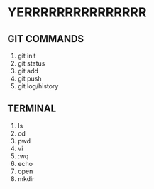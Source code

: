 # YERRRRRRRRRRRRRRR
    
## GIT COMMANDS

1. git init
2. git status
3. git add
4. git push
5. git log/history

## TERMINAL

1. ls
2. cd
3. pwd
4. vi
5. :wq
6. echo
7. open
8. mkdir

